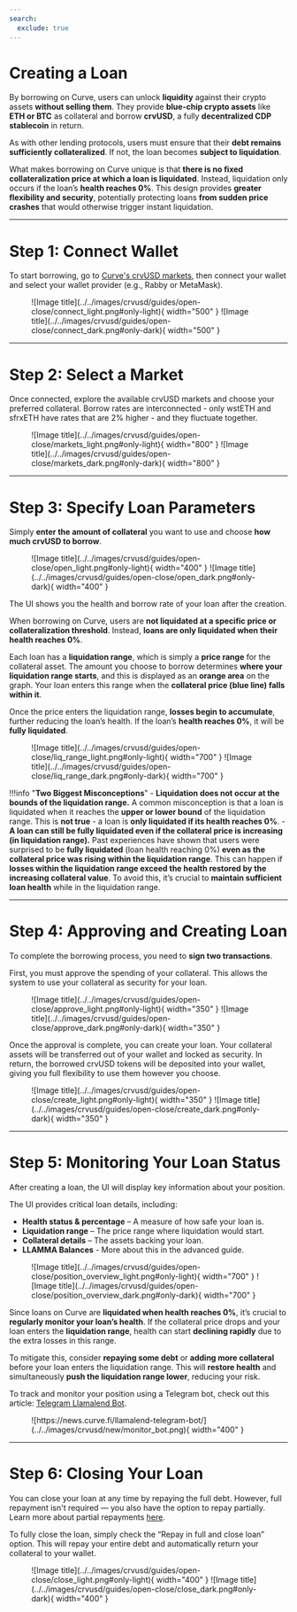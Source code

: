 ```yaml
---
search:
  exclude: true
---
```


<h1>Creating a Loan</h1>

By borrowing on Curve, users can unlock **liquidity** against their crypto assets **without selling them**. They provide **blue-chip crypto assets** like **ETH or BTC** as collateral and borrow **crvUSD**, a fully **decentralized CDP stablecoin** in return.

As with other lending protocols, users must ensure that their **debt remains sufficiently collateralized**. If not, the loan becomes **subject to liquidation**.

What makes borrowing on Curve unique is that **there is no fixed collateralization price at which a loan is liquidated**. Instead, liquidation only occurs if the loan’s **health reaches 0%**. This design provides **greater flexibility and security**, potentially protecting loans **from sudden price crashes** that would otherwise trigger instant liquidation.

---

# **Step 1: Connect Wallet**

To start borrowing, go to [Curve's crvUSD markets](https://curve.fi/crvusd/ethereum/markets/), then connect your wallet and select your wallet provider (e.g., Rabby or MetaMask).

<figure markdown="span">
  ![Image title](../../images/crvusd/guides/open-close/connect_light.png#only-light){ width="500" }
  ![Image title](../../images/crvusd/guides/open-close/connect_dark.png#only-dark){ width="500" }
  <figcaption></figcaption>
</figure>


---

# **Step 2: Select a Market**

Once connected, explore the available crvUSD markets and choose your preferred collateral. Borrow rates are interconnected - only wstETH and sfrxETH have rates that are 2% higher - and they fluctuate together.

<figure markdown="span">
  ![Image title](../../images/crvusd/guides/open-close/markets_light.png#only-light){ width="800" }
  ![Image title](../../images/crvusd/guides/open-close/markets_dark.png#only-dark){ width="800" }
  <figcaption></figcaption>
</figure>

---

# **Step 3: Specify Loan Parameters**

Simply **enter the amount of collateral** you want to use and choose **how much crvUSD to borrow**.

<figure markdown="span">
  ![Image title](../../images/crvusd/guides/open-close/open_light.png#only-light){ width="400" }
  ![Image title](../../images/crvusd/guides/open-close/open_dark.png#only-dark){ width="400" }
  <figcaption></figcaption>
</figure>

The UI shows you the health and borrow rate of your loan after the creation.

When borrowing on Curve, users are **not liquidated at a specific price or collateralization threshold**. Instead, **loans are only liquidated when their health reaches 0%**.

Each loan has a **liquidation range**, which is simply a **price range** for the collateral asset. The amount you choose to borrow determines **where your liquidation range starts**, and this is displayed as an **orange area** on the graph. Your loan enters this range when the **collateral price (blue line) falls within it**.

Once the price enters the liquidation range, **losses begin to accumulate**, further reducing the loan’s health. If the loan’s **health reaches 0%**, it will be **fully liquidated**.

<figure markdown="span">
  ![Image title](../../images/crvusd/guides/open-close/liq_range_light.png#only-light){ width="700" }
  ![Image title](../../images/crvusd/guides/open-close/liq_range_dark.png#only-dark){ width="700" }
  <figcaption></figcaption>
</figure>


!!!info "**Two Biggest Misconceptions**"
    - **Liquidation does not occur at the bounds of the liquidation range.** A common misconception is that a loan is liquidated when it reaches the **upper or lower bound** of the liquidation range. This is **not true** - a loan is **only liquidated if its health reaches 0%**.
    - **A loan can still be fully liquidated even if the collateral price is increasing (in liquidation range).** Past experiences have shown that users were surprised to be **fully liquidated** (loan health reaching 0%) **even as the collateral price was rising within the liquidation range**. This can happen if **losses within the liquidation range exceed the health restored by the increasing collateral value**. To avoid this, it’s crucial to **maintain sufficient loan health** while in the liquidation range.

---

# **Step 4: Approving and Creating Loan**

To complete the borrowing process, you need to **sign two transactions**.

First, you must approve the spending of your collateral. This allows the system to use your collateral as security for your loan.

<figure markdown="span">
  ![Image title](../../images/crvusd/guides/open-close/approve_light.png#only-light){ width="350" }
  ![Image title](../../images/crvusd/guides/open-close/approve_dark.png#only-dark){ width="350" }
  <figcaption></figcaption>
</figure>


Once the approval is complete, you can create your loan. Your collateral assets will be transferred out of your wallet and locked as security. In return, the borrowed crvUSD tokens will be deposited into your wallet, giving you full flexibility to use them however you choose.

<figure markdown="span">
  ![Image title](../../images/crvusd/guides/open-close/create_light.png#only-light){ width="350" }
  ![Image title](../../images/crvusd/guides/open-close/create_dark.png#only-dark){ width="350" }
  <figcaption></figcaption>
</figure>

---

# **Step 5: Monitoring Your Loan Status**

After creating a loan, the UI will display key information about your position.

The UI provides critical loan details, including:

- **Health status & percentage** – A measure of how safe your loan is.
- **Liquidation range** – The price range where liquidation would start.
- **Collateral details** – The assets backing your loan.
- **LLAMMA Balances** - More about this in the advanced guide.

<figure markdown="span">
  ![Image title](../../images/crvusd/guides/open-close/position_overview_light.png#only-light){ width="700" }
  ![Image title](../../images/crvusd/guides/open-close/position_overview_dark.png#only-dark){ width="700" }
  <figcaption></figcaption>
</figure>


Since loans on Curve are **liquidated when health reaches 0%**, it’s crucial to **regularly monitor your loan’s health**. If the collateral price drops and your loan enters the **liquidation range**, health can start **declining rapidly** due to the extra losses in this range.

To mitigate this, consider **repaying some debt** or **adding more collateral** before your loan enters the liquidation range. This will **restore health** and simultaneously **push the liquidation range lower**, reducing your risk.

To track and monitor your position using a Telegram bot, check out this article: [Telegram Llamalend Bot](https://news.curve.fi/llamalend-telegram-bot/).

<figure markdown="span">
  ![https://news.curve.fi/llamalend-telegram-bot/](../../images/crvusd/new/monitor_bot.png){ width="400" }
  <figcaption></figcaption>
</figure>

---

# **Step 6: Closing Your Loan**

You can close your loan at any time by repaying the full debt. However, full repayment isn't required — you also have the option to repay partially. Learn more about partial repayments [here](./loan-management.md#re).

To fully close the loan, simply check the “Repay in full and close loan” option. This will repay your entire debt and automatically return your collateral to your wallet.

<figure markdown="span">
  ![Image title](../../images/crvusd/guides/open-close/close_light.png#only-light){ width="400" }
  ![Image title](../../images/crvusd/guides/open-close/close_dark.png#only-dark){ width="400" }
  <figcaption></figcaption>
</figure>